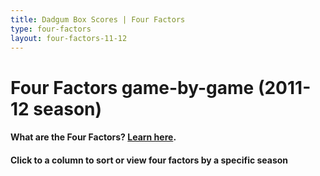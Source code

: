 ```yaml
---
title: Dadgum Box Scores | Four Factors
type: four-factors
layout: four-factors-11-12
---
```


# Four Factors game-by-game (2011-12 season)

#### What are the Four Factors? [Learn here](https://cbbstatshelp.com/four-factors/intro/).

#### Click to a column to sort or view four factors by a specific season